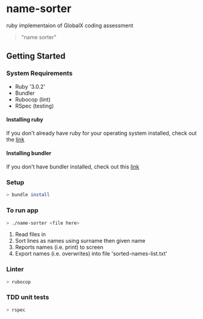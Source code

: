 # name-sorter

ruby implementaion of GlobalX coding assessment 
> "name sorter"


## Getting Started

### System Requirements

- Ruby '3.0.2'
- Bundler
- Rubocop (lint)
- RSpec (testing)

#### Installing ruby 
If you don't already have ruby for your operating system installed, check out the [link](https://www.ruby-lang.org/en/documentation/installation/)

#### Installing bundler 

If you don't have bundler installed, check out this [link](https://bundler.io/)


### Setup

```bash
> bundle install
```

### To run app

```bash
> ./name-sorter <file here>
```

1. Read files in
2. Sort lines as names using surname then given name
3. Reports names (i.e. print) to screen
4. Export names (i.e. overwrites) into file 'sorted-names-list.txt'


### Linter

```bash
> rubocop
```

### TDD unit tests

```bash
> rspec
```
